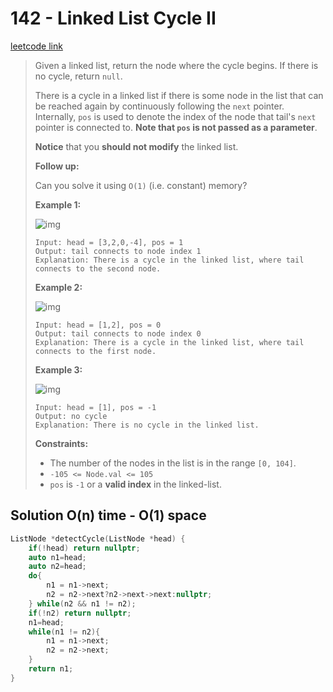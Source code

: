 # 142 - Linked List Cycle II

[leetcode link](https://leetcode.com/problems/linked-list-cycle-ii/)

> Given a linked list, return the node where the cycle begins. If there is no cycle, return `null`.
>
> There is a cycle in a linked list if there is some node in the list that can be reached again by continuously following the `next` pointer. Internally, `pos` is used to denote the index of the node that tail's `next` pointer is connected to. **Note that `pos` is not passed as a parameter**.
>
> **Notice** that you **should not modify** the linked list.
>
> **Follow up:**
>
> Can you solve it using `O(1)` (i.e. constant) memory?
>
> **Example 1:**
>
> ![img](https://assets.leetcode.com/uploads/2018/12/07/circularlinkedlist.png)
>
> ```
> Input: head = [3,2,0,-4], pos = 1
> Output: tail connects to node index 1
> Explanation: There is a cycle in the linked list, where tail connects to the second node.
> ```
>
> **Example 2:**
>
> ![img](https://assets.leetcode.com/uploads/2018/12/07/circularlinkedlist_test2.png)
>
> ```
> Input: head = [1,2], pos = 0
> Output: tail connects to node index 0
> Explanation: There is a cycle in the linked list, where tail connects to the first node.
> ```
>
> **Example 3:**
>
> ![img](https://assets.leetcode.com/uploads/2018/12/07/circularlinkedlist_test3.png)
>
> ```
> Input: head = [1], pos = -1
> Output: no cycle
> Explanation: There is no cycle in the linked list.
> ```
>
> **Constraints:**
>
> - The number of the nodes in the list is in the range `[0, 104]`.
> - `-105 <= Node.val <= 105`
> - `pos` is `-1` or a **valid index** in the linked-list.

## Solution O(n) time - O(1) space

```cpp
ListNode *detectCycle(ListNode *head) {
    if(!head) return nullptr;
    auto n1=head;
    auto n2=head;
    do{
        n1 = n1->next;
        n2 = n2->next?n2->next->next:nullptr;
    } while(n2 && n1 != n2);
    if(!n2) return nullptr;
    n1=head;
    while(n1 != n2){
        n1 = n1->next;
        n2 = n2->next;
    }
    return n1;
}
```